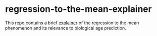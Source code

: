 # regression-to-the-mean-explainer

This repo contains a brief [explainer](../Explainer.md) of the regression to the mean phenomenon and its relevance to biological age prediction. 
